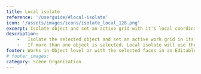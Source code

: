 ```yaml
---
title: Local isolate
reference: '/userguide/#local-isolate'
icon: '/assets/images/icons/isolate_local_128.png'
excerpt: Isolate object and set an active grid with it's local coordinates.
description:
    -   Isolate the selected object and set an active work grid in its local coordinates.
    -   If more than one object is selected, Local isolate will use the first object in the selection to set the grid.
footer: Works in Object level or with the selected faces in an Editable Poly.
# footer_images:
category: Scene Organization
---
```

